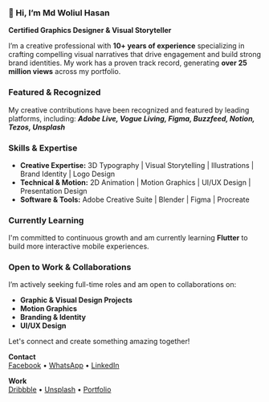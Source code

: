 ### 👋 Hi, I’m **Md Woliul Hasan**

**Certified Graphics Designer & Visual Storyteller**

I’m a creative professional with **10+ years of experience** specializing in crafting compelling visual narratives that drive engagement and build strong brand identities. My work has a proven track record, generating **over 25 million views** across my portfolio.

### **Featured & Recognized**

My creative contributions have been recognized and featured by leading platforms, including: ***Adobe Live, Vogue Living, Figma, Buzzfeed, Notion, Tezos, Unsplash***

### **Skills & Expertise**

- **Creative Expertise:** 3D Typography | Visual Storytelling | Illustrations | Brand Identity | Logo Design
- **Technical & Motion:** 2D Animation | Motion Graphics | UI/UX Design | Presentation Design
- **Software & Tools:** Adobe Creative Suite | Blender | Figma | Procreate

### **Currently Learning**

I'm committed to continuous growth and am currently learning **Flutter** to build more interactive mobile experiences.

### **Open to Work & Collaborations**

I’m actively seeking full-time roles and am open to collaborations on:
- **Graphic & Visual Design Projects**
- **Motion Graphics**
- **Branding & Identity**
- **UI/UX Design**

Let's connect and create something amazing together!

**Contact**  
[Facebook](https://www.facebook.com/WoliulDesign/) • [WhatsApp](https://wa.me/8801672448002) • [LinkedIn](https://linkedin.com/in/woliul)

**Work**  
[Dribbble](https://dribbble.com/woliul) • [Unsplash](https://unsplash.com/collections/WiMiqXF0RwQ/%2B-3d-typography) • [Portfolio](https://woliul.com)
